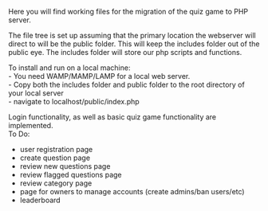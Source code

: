 Here you will find working files for the migration of the quiz game to PHP server.

The file tree is set up assuming that the primary location the webserver will direct
to will be the public folder. This will keep the includes folder out of the public
eye. The includes folder will store our php scripts and functions.

To install and run on a local machine:  
	- You need WAMP/MAMP/LAMP for a local web server.  
	- Copy both the includes folder and public folder to the root directory of your local server  
	- navigate to localhost/public/index.php  

Login functionality, as well as basic quiz game functionality are implemented.  
To Do:  
- user registration page
- create question page
- review new questions page
- review flagged questions page
- review category page
- page for owners to manage accounts (create admins/ban users/etc)
- leaderboard
